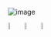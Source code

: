 ![image](https://github.com/HeleneFabia/HeleneFabia/blob/master/header/header_21.gif)

[<img src="https://img.icons8.com/wired/64/000000/linkedin.png" width="6%"/>](https://www.linkedin.com/in/helene-kortschak/) 
[<img src="https://img.icons8.com/wired/64/000000/medium-new.png" width="6%"/>](https://helenefabia.medium.com)
<a href="mailto:helene.kortschak@gmail.com"> <img src="https://img.icons8.com/wired/64/000000/secured-letter.png" width="6%"/> </a>

